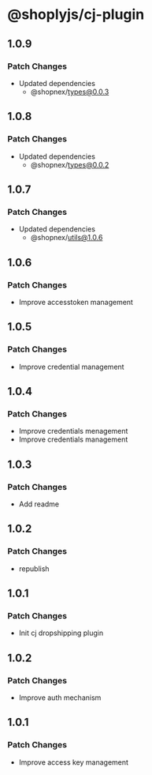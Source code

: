 # @shoplyjs/cj-plugin

## 1.0.9

### Patch Changes

- Updated dependencies
    - @shopnex/types@0.0.3

## 1.0.8

### Patch Changes

- Updated dependencies
    - @shopnex/types@0.0.2

## 1.0.7

### Patch Changes

- Updated dependencies
    - @shopnex/utils@1.0.6

## 1.0.6

### Patch Changes

- Improve accesstoken management

## 1.0.5

### Patch Changes

- Improve credential management

## 1.0.4

### Patch Changes

- Improve credentials menagement
- Improve credentials management

## 1.0.3

### Patch Changes

- Add readme

## 1.0.2

### Patch Changes

- republish

## 1.0.1

### Patch Changes

- Init cj dropshipping plugin

## 1.0.2

### Patch Changes

- Improve auth mechanism

## 1.0.1

### Patch Changes

- Improve access key management
